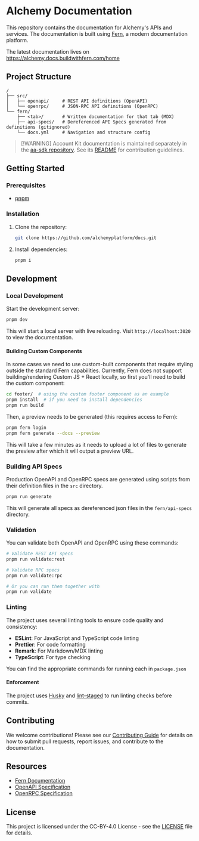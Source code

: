 # Alchemy Documentation

This repository contains the documentation for Alchemy's APIs and services. The documentation is built using [Fern](https://buildwithfern.com/), a modern documentation platform.

The latest documentation lives on https://alchemy.docs.buildwithfern.com/home

## Project Structure

```text
/
├── src/
│   ├── openapi/     # REST API definitions (OpenAPI)
│   └── openrpc/     # JSON-RPC API definitions (OpenRPC)
└── fern/
    ├── <tab>/       # Written documentation for that tab (MDX)
    ├── api-specs/   # Dereferenced API Specs generated from definitions (gitignored)
    └── docs.yml     # Navigation and structure config
```

> \[!WARNING]
> Account Kit documentation is maintained separately in the [aa-sdk repository](https://github.com/alchemyplatform/aa-sdk). See its [README](https://github.com/alchemyplatform/aa-sdk/blob/main/docs/README.md) for contribution guidelines.

## Getting Started

### Prerequisites

* [pnpm](https://pnpm.io/)

### Installation

1. Clone the repository:

   ```bash
   git clone https://github.com/alchemyplatform/docs.git
   ```

2. Install dependencies:
   ```bash
   pnpm i
   ```

## Development

### Local Development

Start the development server:

```bash
pnpm dev
```

This will start a local server with live reloading. Visit `http://localhost:3020` to view the documentation.

#### Building Custom Components

In some cases we need to use custom-built components that require styling outside the standard Fern capabilities. Currently, Fern does not support building/rendering Custom JS + React locally, so first you'll need to build the custom component:

```bash
cd footer/  # using the custom footer component as an example
pnpm install  # if you need to install dependencies
pnpm run build
```

Then, a preview needs to be generated (this requires access to Fern):

```bash
pnpm fern login
pnpm fern generate --docs --preview
```

This will take a few minutes as it needs to upload a lot of files to generate the preview after which it will output a preview URL.

### Building API Specs

Production OpenAPI and OpenRPC specs are generated using scripts from their definition files in the `src` directory.

```bash
pnpm run generate
```

This will generate all specs as dereferenced json files in the `fern/api-specs` directory.

### Validation

You can validate both OpenAPI and OpenRPC using these commands:

```bash
# Validate REST API specs
pnpm run validate:rest

# Validate RPC specs
pnpm run validate:rpc

# Or you can run them together with
pnpm run validate
```

### Linting

The project uses several linting tools to ensure code quality and consistency:

* **ESLint**: For JavaScript and TypeScript code linting
* **Prettier**: For code formatting
* **Remark**: For Markdown/MDX linting
* **TypeScript**: For type checking

You can find the appropriate commands for running each in `package.json`

#### Enforcement

The project uses [Husky](https://typicode.github.io/husky) and [lint-staged](https://github.com/lint-staged/lint-staged) to run linting checks before commits.

## Contributing

We welcome contributions! Please see our [Contributing Guide](CONTRIBUTING.md) for details on how to submit pull requests, report issues, and contribute to the documentation.

## Resources

* [Fern Documentation](https://buildwithfern.com/learn)
* [OpenAPI Specification](https://swagger.io/specification/)
* [OpenRPC Specification](https://spec.open-rpc.org/)

## License

This project is licensed under the CC-BY-4.0 License - see the [LICENSE](./LICENSE) file for details.
